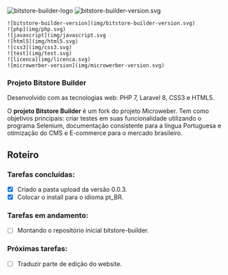 ![bitstore-builder-logo](img/bitstore-builder-logo.jpg)
![bitstore-builder-version.svg](img/bitstore-builder-version.svg)
  
    ![bitstore-builder-version](img/bitstore-builder-version.svg)
    ![php](img/php.svg)
    ![javascript](img/javascript.svg
    ![html5](img/html5.svg)
    ![css3](img/css3.svg)
    ![test](img/test.svg)
    ![licenca](img/licenca.svg)
    ![microwerber-version](img/microwerber-version.svg)

### Projeto Bitstore Builder

Desenvolvido com as tecnologias web: PHP 7, Laravel 8, CSS3 e HTML5.

O **projeto Bitstore Builder** é um fork do projeto Microweber. Tem como objetivos principais: criar testes em suas funcionalidade utilizando o programa Selenium, documentação consistente para a língua Portuguesa e otimização do CMS e E-commerce para o mercado brasileiro.

## Roteiro

### Tarefas concluídas:
- [x] Criado a pasta upload da versão 0.0.3.
- [x] Colocar o install para o idioma pt_BR.

### Tarefas em andamento:
- [ ] Montando o repositório inicial bitstore-builder.

### Próximas tarefas:

- [ ] Traduzir parte de edição do website.
